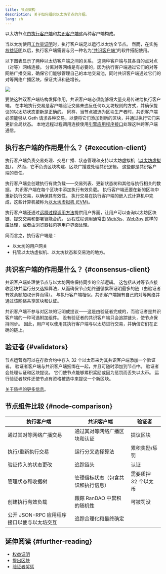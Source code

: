 ```yaml
---
title: 节点架构
description: 关于如何组织以太坊节点的介绍。
lang: zh
---
```


以太坊节点由[执行客户端](/developers/docs/nodes-and-clients/#execution-clients)和[共识客户端](/developers/docs/nodes-and-clients/#consensus-clients)这两种客户端构成。

当以太坊使用[工作量证明](/developers/docs/consensus-mechanisms/pow/)时，执行客户端足以运行以太坊全节点。 然而，在实施[权益证明](/developers/docs/consensus-mechanisms/pow/)以后，执行客户端需要与另一种名为[“共识客户端”](/developers/docs/nodes-and-clients/#consensus-clients)的软件搭配使用。

以下图表显示了两种以太坊客户端之间的关系。 这两种客户端与其各自的点对点（对等）网络连接。 分离对等网络是有必要的，因为执行客户端通过它们的对等网络广播交易，确保它们能够管理自己的本地交易池，同时共识客户端通过它们的对等网络广播区块，保证共识和链增长。

![](node-architecture-text-background.png)

要使这种双客户端结构发挥作用，共识客户端必须能够将大量交易传递给执行客户端。 在本地执行交易是客户端验证交易未违反任何以太坊规则的方式，并确保提议的以太坊状态更新是正确的。 同样，当节点被选为区块生产者时，共识客户端必须能够从 Geth 请求各种交易，以便将它们添加到新的区块，并通过执行它们来更新全局状态。 本地远程过程调用连接使用[引擎应用程序接口](https://github.com/ethereum/execution-apis/blob/main/src/engine/common.md)处理这种跨客户端通信。

## 执行客户端的作用是什么？ {#execution-client}

执行客户端负责交易处理、交易广播、状态管理和支持以太坊虚拟机（[以太坊虚拟机](/developers/docs/evm/)）。 然而，它**不**负责区块构建、区块广播或处理共识逻辑。 这些都是共识客户端的责任。

执行客户端会创建执行有效负载——交易列表、更新状态树和其他与执行相关的数据。 共识客户端在每个区块中添加执行有效负载。 执行客户端还要在新的区块中重新执行交易，以确保其有效性。 执行交易在执行客户端的嵌入式计算机中完成，这些计算机被称为[以太坊虚拟机 (EVM)](/developers/docs/evm)。

执行客户端还通过[远程过程调用方法](/developers/docs/apis/json-rpc)提供用户界面，让用户可以查询以太坊区块链、提交交易和部署智能合约。 远程过程调用通常由 [Web3js](https://docs.web3js.org/)、[Web3py](https://web3py.readthedocs.io/en/v5/) 这样的库处理，或者由浏览器钱包等用户界面处理。

简而言之，执行客户端是：

- 以太坊的用户网关
- 托管以太坊虚拟机、以太坊状态和交易池的地方。

## 共识客户端的作用是什么？ {#consensus-client}

共识客户端处理使节点与以太坊网络保持同步的全部逻辑。 这包括从对等节点接收区块并运行分叉选择算法，从而确保节点始终遵循累积证明最多的链（由验证者有效余额加权计算而得）。 与执行客户端相似，共识客户端拥有自己的对等网络并通过该网络共享区块和认证。

共识客户端不参与对区块的证明或提议——这是由验证者完成的，而验证者是共识客户端的一种可选附加组件。 没有验证者的共识客户端只会追踪链头，使节点保持同步。 因此，用户可以使用其执行客户端与以太坊进行交易，并确信它们在正确的链上。

## 验证者 {#validators}

节点运营商可以在存款合约中存入 32 个以太币来为其共识客户端添加一个验证者。 验证者客户端与共识客户端捆绑在一起，并且可随时添加到节点中。 验证者会处理认证和区块提议。 它们使节点能够累积奖励或因为惩罚而丢失以太币。 运行验证者软件还使节点有资格被选中来提议一个新区块。

[关于质押的更多信息](/staking/)。

## 节点组件比较 {#node-comparison}

| 执行客户端                      | 共识客户端             | 验证者          |
| -------------------------- | ----------------- | ------------ |
| 通过其对等网络广播交易                | 通过其对等网络广播区块和认证    | 提议区块         |
| 执行/重新执行交易                  | 运行分叉选择算法          | 累积奖励/惩罚      |
| 验证传入的状态更改                  | 追踪链头              | 认证           |
| 管理状态和收据树                   | 管理信标状态（包含共识和执行信息） | 需要质押 32 个以太币 |
| 创建执行有效负载                   | 跟踪 RanDAO 中累积的随机性 | 可被罚没         |
| 公开 JSON-RPC 应用程序接口以便与以太坊交互 | 追踪合理化和最终确定        |              |

## 延伸阅读 {#further-reading}

- [权益证明](/developers/docs/consensus-mechanisms/pos)
- [提出区块](/developers/docs/consensus-mechanisms/pos/block-proposal)
- [验证者奖惩](/developers/docs/consensus-mechanisms/pos/rewards-and-penalties)
